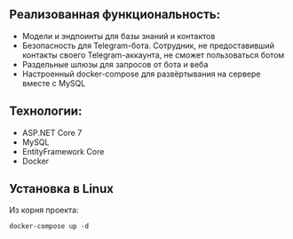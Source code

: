## Реализованная функциональность:
- Модели и эндпоинты для базы знаний и контактов
- Безопасность для Telegram-бота. Сотрудник, не предоставивший контакты своего Telegram-аккаунта, не сможет пользоваться ботом
- Раздельные шлюзы для запросов от бота и веба
- Настроенный docker-compose для развёртывания на сервере вместе с MySQL

## Технологии:
- ASP.NET Core 7
- MySQL
- EntityFramework Core
- Docker

## Установка в Linux
Из корня проекта:
```
docker-compose up -d
```
